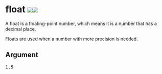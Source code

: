 # float ![](/img/version_1.12.png)![](/img/version_1.14.png)

A float is a floating-point number, which means it is a number that has a decimal place. 

Floats are used when a number with more precision is needed.

## Argument
<pre>1.5</pre>